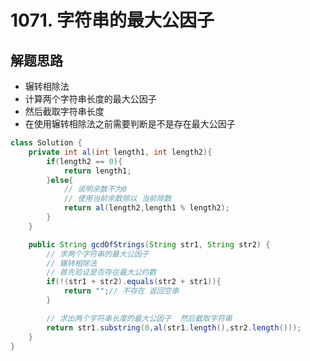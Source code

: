 # 1071. 字符串的最大公因子


## 解题思路

* 辗转相除法
* 计算两个字符串长度的最大公因子
* 然后截取字符串长度
* 在使用辗转相除法之前需要判断是不是存在最大公因子

```java
class Solution {
    private int al(int length1, int length2){
        if(length2 == 0){
            return length1;
        }else{
            // 说明余数不为0
            // 使用当前余数除以 当前除数
            return al(length2,length1 % length2);
        }
    }

    public String gcdOfStrings(String str1, String str2) {
        // 求两个字符串的最大公因子  
        // 辗转相除法
        // 首先验证是否存在最大公约数
        if(!(str1 + str2).equals(str2 + str1)){
            return "";// 不存在 返回空串
        }

        // 求出两个字符串长度的最大公因子  然后截取字符串
        return str1.substring(0,al(str1.length(),str2.length()));
    }
}

```